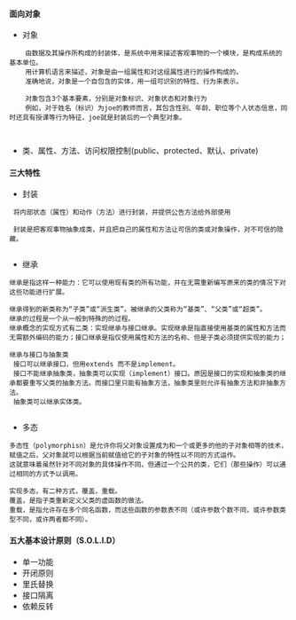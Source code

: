 
#### 面向对象
- 对象
```
    由数据及其操作所构成的封装体，是系统中用来描述客观事物的一个模块，是构成系统的基本单位。
    用计算机语言来描述，对象是由一组属性和对这组属性进行的操作构成的。
    准确地说，对象是一个自包含的实体，用一组可识别的特性、行为来表示。
    
    对象包含3个基本要素，分别是对象标识、对象状态和对象行为
    例如，对于姓名（标识）为joe的教师而言，其包含性别、年龄、职位等个人状态信息，同时还具有授课等行为特征，joe就是封装后的一个典型对象。
    
    
```

- 类、属性、方法、访问权限控制(public、protected、默认、private)

#### 三大特性
- 封装
```
 将内部状态（属性）和动作（方法）进行封装，并提供公告方法给外部使用
 
 封装是把客观事物抽象成类，并且把自己的属性和方法让可信的类或对象操作，对不可信的隐藏。


```
- 继承
```
继承是指这样一种能力：它可以使用现有类的所有功能，并在无需重新编写原来的类的情况下对这些功能进行扩展。

继承得到的新类称为“子类”或“派生类”。被继承的父类称为“基类”、“父类”或“超类”。
继承的过程是一个从一般到特殊的的过程。
继承概念的实现方式有二类：实现继承与接口继承。实现继承是指直接使用基类的属性和方法而无需额外编码的能力；接口继承是指仅使用属性和方法的名称、但是子类必须提供实现的能力；

继承与接口与抽象类
 接口可以继承接口，但用extends 而不是implement。
 接口不能继承抽象类，抽象类可以实现（implement）接口。原因是接口的实现和抽象类的继承都要重写父类的抽象方法。而接口里只能有抽象方法，抽象类里则允许有抽象方法和非抽象方法。
 抽象类可以继承实体类。


```
- 多态
```
多态性（polymorphisn）是允许你将父对象设置成为和一个或更多的他的子对象相等的技术，赋值之后，父对象就可以根据当前赋值给它的子对象的特性以不同的方式运作。
这就意味着虽然针对不同对象的具体操作不同，但通过一个公共的类，它们（那些操作）可以通过相同的方式予以调用。

实现多态，有二种方式，覆盖，重载。
覆盖，是指子类重新定义父类的虚函数的做法。
重载，是指允许存在多个同名函数，而这些函数的参数表不同（或许参数个数不同，或许参数类型不同，或许两者都不同）。

```

#### 五大基本设计原则（S.O.L.I.D）
- 单一功能
- 开闭原则
- 里氏替换
- 接口隔离
- 依赖反转
